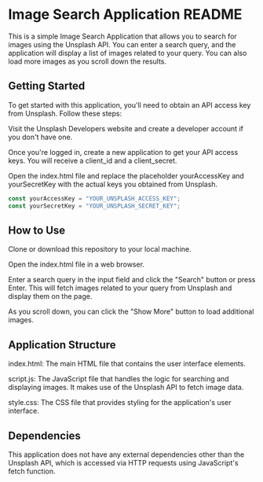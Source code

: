 # Image Search Application README

This is a simple Image Search Application that allows you to search for images using the Unsplash API. You can enter a search query, and the application will display a list of images related to your query. You can also load more images as you scroll down the results.

## Getting Started

To get started with this application, you'll need to obtain an API access key from Unsplash. Follow these steps:

Visit the Unsplash Developers website and create a developer account if you don't have one.

Once you're logged in, create a new application to get your API access keys. You will receive a client_id and a client_secret.

Open the index.html file and replace the placeholder yourAccessKey and yourSecretKey with the actual keys you obtained from Unsplash.

```javascript
const yourAccessKey = "YOUR_UNSPLASH_ACCESS_KEY";
const yourSecretKey = "YOUR_UNSPLASH_SECRET_KEY";
```

## How to Use
Clone or download this repository to your local machine.

Open the index.html file in a web browser.

Enter a search query in the input field and click the "Search" button or press Enter. This will fetch images related to your query from Unsplash and display them on the page.

As you scroll down, you can click the "Show More" button to load additional images.

## Application Structure
index.html: The main HTML file that contains the user interface elements.

script.js: The JavaScript file that handles the logic for searching and displaying images. It makes use of the Unsplash API to fetch image data.

style.css: The CSS file that provides styling for the application's user interface.

## Dependencies
This application does not have any external dependencies other than the Unsplash API, which is accessed via HTTP requests using JavaScript's fetch function.